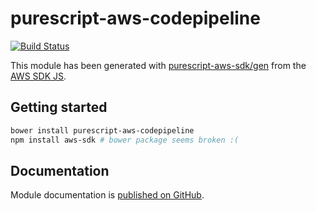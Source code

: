 # purescript-aws-codepipeline

[![Build Status](https://app.wercker.com/status/5909b9e96d1080804b17a28f72f87b6b/s/master)](https://app.wercker.com/project/byKey/5909b9e96d1080804b17a28f72f87b6b)

This module has been generated with [purescript-aws-sdk/gen](https://github.com/purescript-aws-sdk/gen) from the [AWS SDK JS](https://github.com/aws/aws-sdk-js).

## Getting started

```sh
bower install purescript-aws-codepipeline
npm install aws-sdk # bower package seems broken :(
```

## Documentation

Module documentation is [published on GitHub](https://github.com/purescript-aws-sdk/purescript-aws-codepipeline/tree/master/docs).
